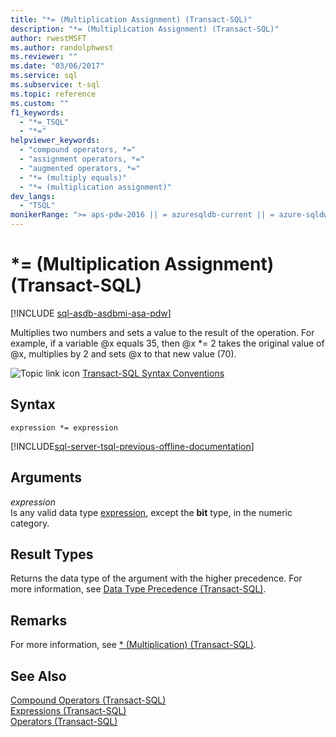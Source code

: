 ```yaml
---
title: "*= (Multiplication Assignment) (Transact-SQL)"
description: "*= (Multiplication Assignment) (Transact-SQL)"
author: rwestMSFT
ms.author: randolphwest
ms.reviewer: ""
ms.date: "03/06/2017"
ms.service: sql
ms.subservice: t-sql
ms.topic: reference
ms.custom: ""
f1_keywords:
  - "*=_TSQL"
  - "*="
helpviewer_keywords:
  - "compound operators, *="
  - "assignment operators, *="
  - "augmented operators, *="
  - "*= (multiply equals)"
  - "*= (multiplication assignment)"
dev_langs:
  - "TSQL"
monikerRange: ">= aps-pdw-2016 || = azuresqldb-current || = azure-sqldw-latest || >= sql-server-2016 || >= sql-server-linux-2017 || = azuresqldb-mi-current"
---
```


# *= (Multiplication Assignment) (Transact-SQL)
[!INCLUDE [sql-asdb-asdbmi-asa-pdw](../../includes/applies-to-version/sql-asdb-asdbmi-asa-pdw.md)]

Multiplies two numbers and sets a value to the result of the operation. For example, if a variable @x equals 35, then @x *= 2 takes the original value of @x, multiplies by 2 and sets @x to that new value (70).  
  
![Topic link icon](../../database-engine/configure-windows/media/topic-link.gif "Topic link icon") [Transact-SQL Syntax Conventions](../../t-sql/language-elements/transact-sql-syntax-conventions-transact-sql.md)  
  
## Syntax  
  
```syntaxsql  
expression *= expression  
```  
  
[!INCLUDE[sql-server-tsql-previous-offline-documentation](../../includes/sql-server-tsql-previous-offline-documentation.md)]

## Arguments
_expression_  
Is any valid data type [expression](../../t-sql/language-elements/expressions-transact-sql.md), except the **bit** type, in the numeric category.  
  
## Result Types  
Returns the data type of the argument with the higher precedence. For more information, see [Data Type Precedence &#40;Transact-SQL&#41;](../../t-sql/data-types/data-type-precedence-transact-sql.md).  
  
## Remarks  
For more information, see [&#42; &#40;Multiplication&#41; &#40;Transact-SQL&#41;](../../t-sql/language-elements/multiply-transact-sql.md).  
  
## See Also  
[Compound Operators &#40;Transact-SQL&#41;](../../t-sql/language-elements/compound-operators-transact-sql.md)   
[Expressions &#40;Transact-SQL&#41;](../../t-sql/language-elements/expressions-transact-sql.md)   
[Operators &#40;Transact-SQL&#41;](../../t-sql/language-elements/operators-transact-sql.md)  
  
  
